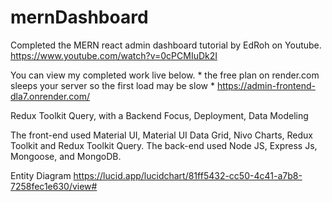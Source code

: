 # mernDashboard

Completed the MERN react admin dashboard tutorial by EdRoh on Youtube.
https://www.youtube.com/watch?v=0cPCMIuDk2I

You can view my completed work live below. * the free plan on render.com sleeps your server so the first load may be slow *
https://admin-frontend-dla7.onrender.com/

Redux Toolkit Query, with a Backend Focus, Deployment, Data Modeling

The front-end used Material UI, Material UI Data Grid, Nivo Charts, Redux Toolkit and Redux Toolkit Query. The back-end used Node JS, Express Js, Mongoose, and MongoDB.

Entity Diagram
https://lucid.app/lucidchart/81ff5432-cc50-4c41-a7b8-7258fec1e630/view#


